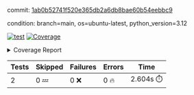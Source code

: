 commit: [1ab0b52741f520e365db2a6db8bae60b54eebbc9](https://github.com/rcmdnk/boto3-session/tree/1ab0b52741f520e365db2a6db8bae60b54eebbc9)

condition: branch=main, os=ubuntu-latest, python_version=3.12

[![test](https://github.com/rcmdnk/boto3-session/actions/workflows/test.yml/badge.svg)](https://github.com/rcmdnk/boto3-session/actions/runs/12361969773)
<a href="https://github.com/rcmdnk/boto3-session/blob/1ab0b52741f520e365db2a6db8bae60b54eebbc9/README.md"><img alt="Coverage" src="https://img.shields.io/badge/Coverage-47%25-orange.svg" /></a><details><summary>Coverage Report </summary><table><tr><th>File</th><th>Stmts</th><th>Miss</th><th>Cover</th><th>Missing</th></tr><tbody><tr><td colspan="5"><b>src/boto3_session</b></td></tr><tr><td>&nbsp; &nbsp;<a href="https://github.com/rcmdnk/boto3-session/blob/1ab0b52741f520e365db2a6db8bae60b54eebbc9/src/boto3_session/session.py">session.py</a></td><td>59</td><td>34</td><td>42%</td><td><a href="https://github.com/rcmdnk/boto3-session/blob/1ab0b52741f520e365db2a6db8bae60b54eebbc9/src/boto3_session/session.py#L15-L18">15&ndash;18</a>, <a href="https://github.com/rcmdnk/boto3-session/blob/1ab0b52741f520e365db2a6db8bae60b54eebbc9/src/boto3_session/session.py#L60">60</a>, <a href="https://github.com/rcmdnk/boto3-session/blob/1ab0b52741f520e365db2a6db8bae60b54eebbc9/src/boto3_session/session.py#L68-L70">68&ndash;70</a>, <a href="https://github.com/rcmdnk/boto3-session/blob/1ab0b52741f520e365db2a6db8bae60b54eebbc9/src/boto3_session/session.py#L73-L97">73&ndash;97</a>, <a href="https://github.com/rcmdnk/boto3-session/blob/1ab0b52741f520e365db2a6db8bae60b54eebbc9/src/boto3_session/session.py#L100-L122">100&ndash;122</a>, <a href="https://github.com/rcmdnk/boto3-session/blob/1ab0b52741f520e365db2a6db8bae60b54eebbc9/src/boto3_session/session.py#L125-L129">125&ndash;129</a>, <a href="https://github.com/rcmdnk/boto3-session/blob/1ab0b52741f520e365db2a6db8bae60b54eebbc9/src/boto3_session/session.py#L132-L133">132&ndash;133</a>, <a href="https://github.com/rcmdnk/boto3-session/blob/1ab0b52741f520e365db2a6db8bae60b54eebbc9/src/boto3_session/session.py#L136-L137">136&ndash;137</a></td></tr><tr><td><b>TOTAL</b></td><td><b>64</b></td><td><b>34</b></td><td><b>47%</b></td><td>&nbsp;</td></tr></tbody></table></details>

| Tests | Skipped | Failures | Errors | Time |
| ----- | ------- | -------- | -------- | ------------------ |
| 2 | 0 :zzz: | 0 :x: | 0 :fire: | 2.604s :stopwatch: |

